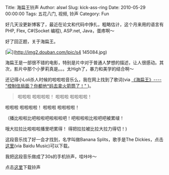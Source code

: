 Title: 海扁王铃声
Author: alswl
Slug: kick-ass-ring
Date: 2010-05-29 00:00:00
Tags: 五花八门, 视频, 铃声
Category: Fun

好几天没更新博客了，最近在论文和代码中挣扎，粗略估计，这个月来用的语言有PHP, Flex, C#(Socket 编程), ASP.net,
Java，蛋疼啊～

好了回正题，关于海扁王。

[![](http://img2.douban.com/mpic/s4145084.jpg)](http://img2.douban.com/lpic/s4
145084.jpg)

海扁王是一部很不错的电影，特别是片中对于普通人梦想的描述，让人很感动。其次，影片中那个小萝莉真是。。。太High了，暴力和美学的结合啊～

还记得小Loli杀人时候的啦啦啦音乐么，我在网上找到了歌词(via [《海扁王》----"控制住局面？你都他*妈去拿火箭筒了！"
](http://www.mtime.com/my/1086467/blog/4307331/?mtime=93462))。

> 啦啦啦 啦啦啦啦！ 啦啦啦 啦啦啦啦！

啦啦啦 啦啦啦啦！ 啦啦啦 啦啦啦啦！

（播比啦啦比吧啦啦吧啦啦啦吧！吧啦啦啦比啦吧吧被累啵！

哦大拉拉比啦啦啦播里吧累得！ 得把拉拉被比拉大拉力得切！)

这段音乐找了好一会才找到，名字叫做Banana Splits，歌手是The
Dickies，点击[这里](http://www.randynow.com/MP3/Banana%20Splits.mp3)(via Baidu
Music)可以下载。

我把这段音乐做成了30s的手机铃声，哇咔咔～

点击[这里](http://upload-log4d.qiniudn.com/2010/05/banana_splits.7z)下载铃声

